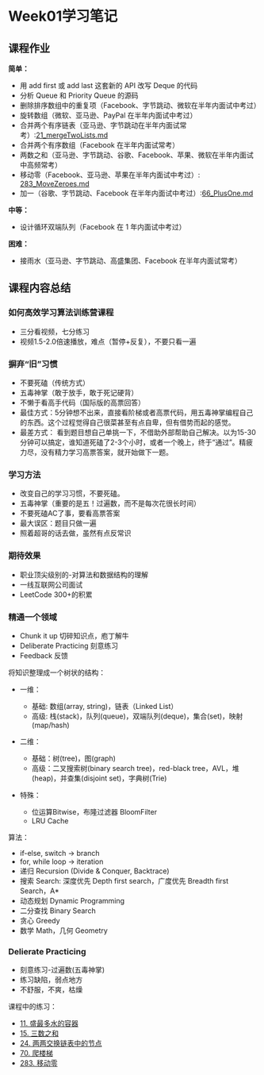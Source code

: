 # Week01学习笔记

## 课程作业 

**简单：**

- 用 add first 或 add last 这套新的 API 改写 Deque 的代码
- 分析 Queue 和 Priority Queue 的源码
- 删除排序数组中的重复项（Facebook、字节跳动、微软在半年内面试中考过）
- 旋转数组（微软、亚马逊、PayPal 在半年内面试中考过）
- 合并两个有序链表（亚马逊、字节跳动在半年内面试常考）:[21_mergeTwoLists.md](https://github.com/shenlu89/algorithm012/blob/master/Week_01/21_mergeTwoLists.md)
- 合并两个有序数组（Facebook 在半年内面试常考）
- 两数之和（亚马逊、字节跳动、谷歌、Facebook、苹果、微软在半年内面试中高频常考）
- 移动零（Facebook、亚马逊、苹果在半年内面试中考过）: [283_MoveZeroes.md](https://github.com/shenlu89/algorithm012/blob/master/Week_01/283_MoveZeroes.md)
- 加一（谷歌、字节跳动、Facebook 在半年内面试中考过）:[66_PlusOne.md](https://github.com/shenlu89/algorithm012/blob/master/Week_01/66_PlusOne.md)

**中等：**

- 设计循环双端队列（Facebook 在 1 年内面试中考过）

**困难：**

- 接雨水（亚马逊、字节跳动、高盛集团、Facebook 在半年内面试常考）


## 课程内容总结

### 如何高效学习算法训练营课程

- 三分看视频，七分练习
- 视频1.5-2.0倍速播放，难点（暂停+反复），不要只看一遍

### 摒弃“旧”习惯

- 不要死磕（传统方式）
- 五毒神掌（敢于放手，敢于死记硬背）
- 不懒于看高手代码（国际版的高票回答）
- 最佳方式：5分钟想不出来，直接看阶梯或者高票代码，用五毒神掌编程自己的东西。这个过程觉得自己很菜甚至有点自卑，但有借势而起的感觉。
- 最差方式： 看到题目想自己单挑一下，不借助外部帮助自己解决。以为15-30分钟可以搞定，谁知道死磕了2-3个小时，或者一个晚上，终于“通过”。精疲力尽，没有精力学习高票答案，就开始做下一题。

### 学习方法

- 改变自己的学习习惯，不要死磕。
- 五毒神掌（重要的是五！过遍数，而不是每次花很长时间）
- 不要死磕AC了事，要看高票答案
- 最大误区：题目只做一遍
- 照着超哥的话去做，虽然有点反常识

### 期待效果

- 职业顶尖级别的-对算法和数据结构的理解
- 一线互联网公司面试
- LeetCode 300+的积累

### 精通一个领域

- Chunk it up 切碎知识点，庖丁解牛
- Deliberate Practicing 刻意练习
- Feedback 反馈

将知识整理成一个树状的结构：

- 一维：
	- 基础: 数组(array, string)，链表（Linked List）
	- 高级: 栈(stack)，队列(queue)，双端队列(deque)，集合(set)，映射(map/hash)
- 二维：
	- 基础：树(tree)，图(graph)
	- 高级：二叉搜索树(binary search tree)，red-black tree，AVL，堆(heap)，并查集(disjoint set)，字典树(Trie)

- 特殊：
	- 位运算Bitwise，布隆过滤器 BloomFilter
	- LRU Cache

算法：

- if-else, switch -> branch
- for, while loop -> iteration
- 递归 Recursion (Divide & Conquer, Backtrace)
- 搜索 Search: 深度优先 Depth first search，广度优先 Breadth first Search，A*
- 动态规划 Dynamic Programming
- 二分查找 Binary Search
- 贪心 Greedy
- 数学 Math，几何 Geometry

### Delierate Practicing

- 刻意练习-过遍数(五毒神掌)
- 练习缺陷，弱点地方
- 不舒服，不爽，枯燥

课程中的练习：

- [11. 盛最多水的容器](https://github.com/shenlu89/algorithm012/blob/master/Week_01/11_ContainerWithMostWater.md)
- [15. 三数之和](https://github.com/shenlu89/algorithm012/blob/master/Week_01/15_3Sum.md)
- [24. 两两交换链表中的节点](https://github.com/shenlu89/algorithm012/blob/master/Week_01/24_SwapNodesinPairs.md)
- [70. 爬楼梯](https://github.com/shenlu89/algorithm012/blob/master/Week_01/70_climbStairs.md)
- [283. 移动零](https://github.com/shenlu89/algorithm012/blob/master/Week_01/283_MoveZeroes.md)